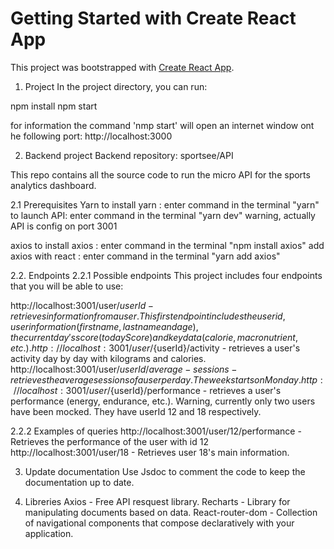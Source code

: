 # Getting Started with Create React App

This project was bootstrapped with [Create React App](https://github.com/facebook/create-react-app).


1. Project
In the project directory, you can run:

npm install
npm start

for information the command 'nmp start' will open an internet window ont he following port: http://localhost:3000


2. Backend project
Backend repository: sportsee/API

This repo contains all the source code to run the micro API for the sports analytics dashboard.

2.1 Prerequisites
Yarn
to install yarn : enter command in the terminal "yarn"
to launch API: enter command in the terminal "yarn dev"
warning, actually API is config on port 3001

axios
to install axios : enter command in the terminal "npm install axios"
add axios with react : enter command in the terminal "yarn add axios"

2.2. Endpoints
2.2.1 Possible endpoints
This project includes four endpoints that you will be able to use:

http://localhost:3001/user/${userId} - retrieves information from a user. This first endpoint includes the user id, user information (first name, last name and age), the current day's score (todayScore) and key data (calorie, macronutrient, etc.).
http://localhost:3001/user/${userId}/activity - retrieves a user's activity day by day with kilograms and calories.
http://localhost:3001/user/${userId}/average-sessions - retrieves the average sessions of a user per day. The week starts on Monday.
http://localhost:3001/user/${userId}/performance - retrieves a user's performance (energy, endurance, etc.).
Warning, currently only two users have been mocked. They have userId 12 and 18 respectively.

2.2.2 Examples of queries
http://localhost:3001/user/12/performance - Retrieves the performance of the user with id 12
http://localhost:3001/user/18 - Retrieves user 18's main information.


3. Update documentation
Use Jsdoc to comment the code to keep the documentation up to date.


4. Libreries
Axios - Free API resquest library.
Recharts - Library for manipulating documents based on data.
React-router-dom - Collection of navigational components that compose declaratively with your application.